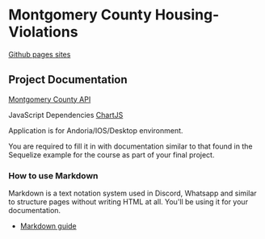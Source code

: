 # Montgomery County Housing-Violations
[Github pages sites](https://ez-19.github.io/Housing-Violations/)

## Project Documentation 
[Montgomery County API](https://data.montgomerycountymd.gov/Consumer-Housing/Housing-Code-Violations/k9nj-z35d)

JavaScript Dependencies [ChartJS](https://www.chartjs.org/)

Application is for Andoria/IOS/Desktop environment. 

You are required to fill it in with documentation similar to that found in the Sequelize example for the course as part of your final project.

### How to use Markdown
Markdown is a text notation system used in Discord, Whatsapp and similar to structure pages without writing HTML at all. You'll be using it for your documentation.
* [Markdown guide](https://www.markdownguide.org/cheat-sheet/)
